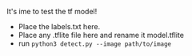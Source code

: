 It's ime to test the tf model! 

- Place the labels.txt here.
- Place any .tflite file here and rename it model.tflite 
- run ```python3 detect.py --image path/to/image ```

